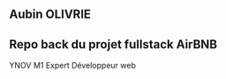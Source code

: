 Aubin OLIVRIE
-------------------------------------
Repo back du projet fullstack AirBNB
------------------------------------- 
YNOV M1 Expert Développeur web